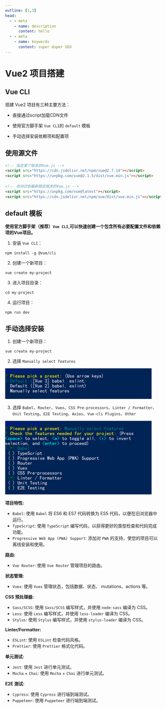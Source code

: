 ```yaml
---
outline: [1,3]
head:
  - - meta
    - name: description
      content: hello
  - - meta
    - name: keywords
      content: super duper SEO
---
```


# Vue2 项目搭建


## Vue CLI

搭建 Vue2 项目有三种主要方法：

- 直接通过script加载CDN文件

- 使用官方脚手架 `Vue CLI`的 `default` 模板

- 手动选择安装依赖项和配置项

## 使用源文件

``` html
<!-- 指定某个版本的Vue.js -->
<script src="https://cdn.jsdelivr.net/npm/vue@2.7.14"></script>
<script src="https://unpkg.com/vue@2.1.5/dist/vue.min.js"></script>

<!-- 自动识别最新稳定版本的Vue.js -->
<script src="https://unpkg.com/vue@latest"></script>
<script src="https://cdn.jsdelivr.net/npm/vue/dist/vue.min.js"></script>  <!--这个很慢 -->
```

## default 模板

**使用官方脚手架（推荐）`Vue CLI`,可以快速创建一个包含所有必要配置文件和依赖项的Vue项目。**

1. 安装 `Vue CLI`：
```
npm install -g @vue/cli
```
2. 创建一个新项目：
```
vue create my-project
```
3. 进入项目目录：
```
cd my-project
```
4. 运行项目：
```
npm run dev
```

## 手动选择安装
1. 创建一个新项目：
```
vue create my-project
```
2. 选择 `Manually select features`
   

![安装](./images/setup_vue.png)

3. 选择 `Babel`、`Router`、`Vuex`、`CSS Pre-processors`、`Linter / Formatter`、`Unit Testing`、`E2E Testing`、`Axios`、`Vue-cli Plugins`、`Other`

![Manually select features](./images/Manually_select_features.png)

**项目特性:**
+ `Babel`: 使用 `Babel` 将 ES6 和 ES7 代码转换为 ES5 代码，以便在旧浏览器中运行。
+ `TypeScript`: 使用 `TypeScript` 编写代码，以获得更好的类型检查和代码完成功能。
+ `Progressive Web App (PWA) Support`: 添加对 `PWA` 的支持，使您的项目可以离线安装和使用。
  

**路由:**
- `Vue Router`: 使用 `Vue Router` 管理项目的路由。
  

**状态管理:**
- `Vuex`: 使用 `Vuex` 管理状态，包括数据、状态、 mutations、actions 等。
  

**CSS 预处理器:**
- `Sass/SCSS`: 使用 `Sass/SCSS` 编写样式，并使用 `node-sass` 编译为 CSS。
- `Less`: 使用 `Less` 编写样式，并使用 `less-loader` 编译为 CSS。
- `Stylus`: 使用 `Stylus` 编写样式，并使用 `stylus-loader` 编译为 CSS。
  

**Linter/Formatter:**
- `ESLint`: 使用 `ESLint` 检查代码风格。
- `Prettier`: 使用 `Prettier` 格式化代码。

**单元测试:**
- `Jest`: 使用 `Jest` 进行单元测试。
- `Mocha` + `Chai`: 使用 `Mocha` + `Chai` 进行单元测试。

**E2E 测试:**
- `Cypress`: 使用 `Cypress` 进行端到端测试。
- `Puppeteer`: 使用 `Puppeteer` 进行端到端测试。